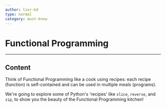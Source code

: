 ```yaml
---
author: lior-bd
type: normal
category: must-know
---
```


# Functional Programming


---

## Content

Think of Functional Programming like a cook using recipes: each recipe (function) is self-contained and can be used in multiple meals (programs). 

We're going to explore some of Python's 'recipes' like `slice`, `reverse`, and `zip`, to show you the beauty of the Functional Programming kitchen!

